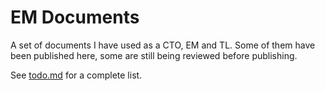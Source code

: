 # EM Documents

A set of documents I have used as a CTO, EM and TL.
Some of them have been published here, some are still being reviewed before publishing.

See [todo.md](public/todo.md) for a complete list.